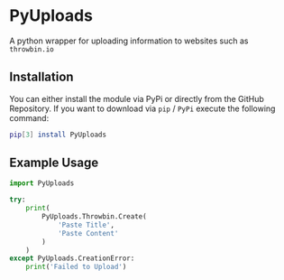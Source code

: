 # PyUploads
A python wrapper for uploading information to websites such as `throwbin.io`

## Installation
You can either install the module via PyPi or directly from the GitHub Repository. If you want to download via `pip` / `PyPi` execute the following command:
```bash
pip[3] install PyUploads
```

## Example Usage
```python
import PyUploads

try:
    print(
        PyUploads.Throwbin.Create(
            'Paste Title', 
            'Paste Content'
        )
    )
except PyUploads.CreationError:
    print('Failed to Upload')
```